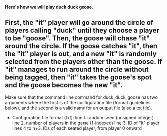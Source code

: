 **Here's how we will play duck duck goose.**

First, the "it" player will go around the circle of players calling "duck" until they choose a player to be "goose". Then, the goose will chase "it" around the circle. If the goose catches "it", then the "it" player is out, and a new "it" is randomly selected from the players other than the goose. If "it" manages to run around the circle without being tagged, then "it" takes the goose's spot and the goose becomes the new "it".
-------------------------------------------------------------------------------
Make sure that the command line command for duck_duck_goose has two arguments where the first is of the configuration file (format guidelines below), and the second is a valid name for an output file (also a txt file).

* Configuration file format (txt):
line 1. random seed (unsigned integer)
line 2. number of players in the game (1-indexed)
line 3. ID of "it" player
lines 4 to n+3. IDs of each seated player, from player 0 onward
